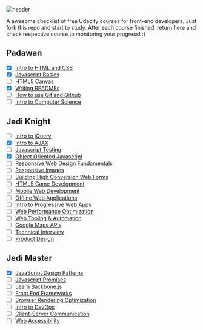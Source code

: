 ![header](header.png)

A awesome checklist of free Udacity courses for front-end developers. Just fork this repo and start to study. After each course finished, return here and check respective course to monitoring your progress! :)

## Padawan

- [x] [Intro to HTML and CSS](https://br.udacity.com/course/intro-to-html-and-css--ud304)
- [x] [Javascript Basics](https://br.udacity.com/course/javascript-basics--ud804)
- [ ] [HTML5 Canvas](https://br.udacity.com/course/html5-canvas--ud292)
- [x] [Writing READMEs](https://br.udacity.com/course/writing-readmes--ud777)
- [ ] [How to use Git and Github](https://br.udacity.com/course/how-to-use-git-and-github--ud775/)
- [ ] [Intro to Computer Science](https://br.udacity.com/course/intro-to-computer-science--cs101)

## Jedi Knight

- [ ] [Intro to jQuery](https://br.udacity.com/course/intro-to-jquery--ud245)
- [x] [Intro to AJAX](https://br.udacity.com/course/intro-to-ajax--ud110)
- [ ] [Javascript Testing](https://br.udacity.com/course/javascript-testing--ud549)
- [x] [Object Oriented Javascript](https://br.udacity.com/course/object-oriented-javascript--ud015)
- [ ] [Responsive Web Design Fundamentals](https://br.udacity.com/course/responsive-web-design-fundamentals--ud893)
- [ ] [Responsive Images](https://br.udacity.com/course/responsive-images--ud882)
- [ ] [Building High Conversion Web Forms](https://br.udacity.com/course/building-high-conversion-web-forms--ud890/)
- [ ] [HTML5 Game Development](https://br.udacity.com/course/html5-game-development--cs255/)
- [ ] [Mobile Web Development](https://br.udacity.com/course/mobile-web-development--cs256/)
- [ ] [Offline Web Applications](https://br.udacity.com/course/offline-web-applications--ud899)
- [ ] [Intro to Progressive Web Apps](https://br.udacity.com/course/intro-to-progressive-web-apps--ud811)
- [ ] [Web Performance Optimization](https://br.udacity.com/course/website-performance-optimization--ud884)
- [ ] [Web Tooling & Automation](https://br.udacity.com/course/web-tooling-automation--ud892)
- [ ] [Google Maps APIs](https://br.udacity.com/course/google-maps-apis--ud864)
- [ ] [Technical Interview](https://br.udacity.com/course/technical-interview--ud513)
- [ ] [Product Design](https://br.udacity.com/course/product-design--ud509/)

## Jedi Master

- [x] [JavaScript Design Patterns](https://br.udacity.com/course/javascript-design-patterns--ud989)
- [ ] [Javascript Promises](https://br.udacity.com/course/javascript-promises--ud898)
- [ ] [Learn Backbone.js](https://br.udacity.com/course/learn-backbonejs--ud990)
- [ ] [Front End Frameworks](https://br.udacity.com/course/front-end-frameworks--ud894)
- [ ] [Browser Rendering Optimization](https://br.udacity.com/course/browser-rendering-optimization--ud860)
- [ ] [Intro to DevOps](https://br.udacity.com/course/intro-to-devops--ud611/)
- [ ] [Client-Server Communication](https://br.udacity.com/course/client-server-communication--ud897)
- [ ] [Web Accessibility](https://br.udacity.com/course/web-accessibility--ud891)